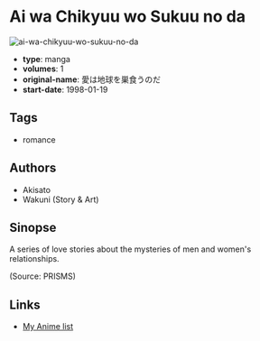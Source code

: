 # Ai wa Chikyuu wo Sukuu no da

![ai-wa-chikyuu-wo-sukuu-no-da](https://cdn.myanimelist.net/images/manga/1/168518.jpg)

-   **type**: manga
-   **volumes**: 1
-   **original-name**: 愛は地球を巣食うのだ
-   **start-date**: 1998-01-19

## Tags

-   romance

## Authors

-   Akisato
-   Wakuni (Story & Art)

## Sinopse

A series of love stories about the mysteries of men and women's relationships.

(Source: PRISMS)

## Links

-   [My Anime list](https://myanimelist.net/manga/94751/Ai_wa_Chikyuu_wo_Sukuu_no_da)
